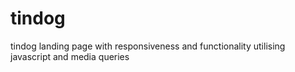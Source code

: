 # tindog
tindog landing page with responsiveness and functionality utilising javascript and media queries
